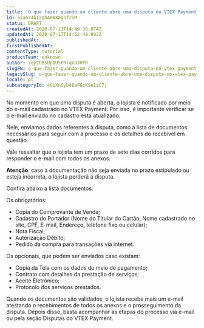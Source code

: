 ```yaml
---
title: 'O que fazer quando um cliente abre uma disputa no VTEX Payment?'
id: 5ian74bI2QhARWXagnfrSM
status: DRAFT
createdAt: 2020-07-17T14:49:36.874Z
updatedAt: 2020-07-17T14:52:48.092Z
publishedAt: 
firstPublishedAt: 
contentType: tutorial
productTeam: unknown
author: 7qy2DBsUp8U5P9lqV0JHfR
slugEN: o-que-fazer-quando-um-cliente-abre-uma-disputa-no-vtex-payment
legacySlug: o-que-fazer-quando-um-cliente-abre-uma-disputa-no-vtex-payment
locale: pt
subcategoryId: 4GiXnGyb48aFGcKSeIzC7j
---
```


No momento em que uma disputa é aberta, o lojista é notificado por meio do e-mail cadastrado no VTEX Payment. Por isso, é importante verificar se o e-mail enviado no cadastro está atualizado.

Nele, enviamos dados referentes à disputa, como a lista de documentos necessários para seguir com a processo e os detalhes do recebível em questão.   

Vale ressaltar que o lojista tem um prazo de sete dias corridos para responder o e-mail com todos os anexos. 

<div class="alert alert-danger">
<strong>Atenção</strong>: caso a documentação não seja enviada no prazo estipulado ou esteja incorreta, o lojista perderá a disputa.
</div>

Confira abaixo a lista documentos.

Os obrigatórios:

- Cópia do Comprovante de Venda;
- Cadastro do Portador (Nome do Titular do Cartão, Nome cadastrado no site, CPF, E-mail, Endereço, telefone fixo ou celular);
- Nota Fiscal;
- Autorização Débito;
- Pedido da compra para transações via internet.

Os opcionais, que podem ser enviados caso existam:

- Cópia da Tela com os dados do meio de pagamento; 
- Contrato com detalhes da prestação de serviços; 
- Aceite Eletrônico; 
- Protocolo dos serviços prestados. 

Quando os documentos são validados, o lojista recebe mais um e-mail atestando o recebimentos de todos os anexos e o prosseguimento da disputa. Depois disso, basta acompanhar as etapas do processo via e-mail ou pela seção Disputas do VTEX Payment.

